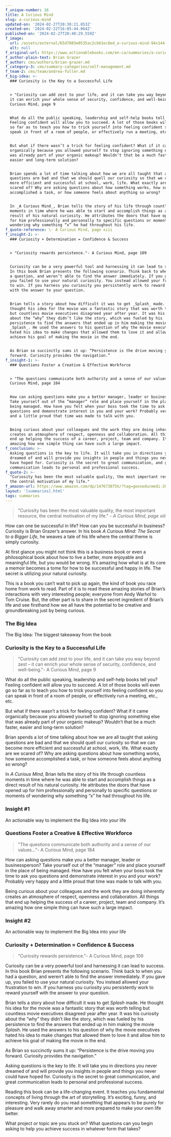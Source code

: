 ```yaml
---
f_unique-number: 16
title: A Curious Mind
slug: a-curious-mind
updated-on: '2024-02-27T20:30:21.853Z'
created-on: '2024-02-22T16:05:44.064Z'
published-on: '2024-02-27T20:40:29.559Z'
f_image:
  url: /assets/external/65d7803e0535ac2cb61ec8ed_a-curious-mind-94x144.jpeg
  alt: null
f_original-url: https://www.actionablebooks.com/en-ca/summaries/a-curious-mind/
f_author-plain-text: Brian Grazer
f_author: cms/authors/brian-grazer.md
f_category-3: cms/summary-categories/self-management.md
f_team-2: cms/team/andrea-fuller.md
f_big-idea: >-
  ### Curiosity is the Key to a Successful Life


  > "Curiosity can add zest to your life, and it can take you way beyond zest –
  it can enrich your whole sense of security, confidence, and well-being."- A
  Curious Mind, page 9


  What do all the public speaking, leadership and self-help books tell you?
  Feeling confident will allow you to succeed. A lot of those books will even go
  so far as to teach you how to trick yourself into feeling confident so you can
  speak in front of a room of people, or effectively run a meeting, etc., etc.


  But what if there wasn’t a trick for feeling confident? What if it came
  organically because you allowed yourself to stop ignoring something else that
  was already part of your organic makeup? Wouldn’t that be a much faster,
  easier and long-term solution?


  Brian spends a lot of time talking about how we are all taught that asking
  questions are bad and that we should quell our curiosity so that we can become
  more efficient and successful at school, work, life. What exactly are we
  scared of? Why are asking questions about how something works, how someone
  accomplished a task, or how someone feels about anything so wrong?


  In _A Curious Mind_, Brian tells the story of his life through countless
  moments in time where he was able to start and accomplish things as a direct
  result of his natural curiosity. He attributes the doors that have opened up
  for him professionally and personally to specific questions or moments of
  wondering why something “x” he had throughout his life.
f_quote-reference: \- A Curious Mind, page xiii
f_insight-2: >-
  ### Curiosity + Determination = Confidence & Success


  > "Curiosity rewards persistence."- A Curious Mind, page 109


  Curiosity can be a very powerful tool and harnessing it can lead to success.
  In this book Brian presents the following scenario. Think back to when you had
  a question, and weren’t able to find the answer immediately. If you gave up,
  you failed to use your natural curiosity. You instead allowed your frustration
  to win. If you harness you curiosity you persistently work to reward yourself
  with the answer to your question.


  Brian tells a story about how difficult it was to get _Splash_ made. He
  thought his idea for the movie was a fantastic story that was worth telling
  but countless movie executives disagreed year after year. It was his curiosity
  about the “why” they didn’t like the story, which was fueled by his
  persistence to find the answers that ended up in him making the movie
  _Splash_. He used the answers to his question of why the movie executives
  hated his idea to make changes that allowed them to love it and allow him to
  achieve his goal of making the movie in the end.


  As Brian so succinctly sums it up: “Persistence is the drive moving you
  forward. Curiosity provides the navigation.”
f_insight-1: >-
  ### Questions Foster a Creative & Effective Workforce


  > "The questions communicate both authority and a sense of our values..."- A
  Curious Mind, page 184


  How can asking questions make you a better manager, leader or businessperson?
  Take yourself out of the “manager” role and place yourself in the place of
  being managed. How have you felt when your boss took the time to ask you
  questions and demonstrate interest in you and your work? Probably very happy
  and a little proud that time was made to talk with you.


  Being curious about your colleagues and the work they are doing inherently
  creates an atmosphere of respect, openness and collaboration. All things that
  end up helping the success of a career, project, team and company. It’s
  amazing how one simple thing can have such a large impact.
f_conclusion: >-
  Asking questions is the key to life. It will take you in directions you never
  dreamed of and will provide you insights in people and things you never could
  have hoped for. Curiosity is the secret to great communication, and great
  communication leads to personal and professional success.
f_quote-2: >-
  "Curiosity has been the most valuable quality, the most important resource,
  the central motivation of my life."
f_amazon-url: https://www.amazon.com/dp/147673075X/?tag=gooseducmedi-20
layout: '[summaries].html'
tags: summaries
---
```


> "Curiosity has been the most valuable quality, the most important resource, the central motivation of my life." _\- A Curious Mind, page xiii_

How can one be successful in life? How can you be successful in business? Curiosity is Brian Grazer’s answer. In his book _A Curious Mind: The Secret to a Bigger Life_, he weaves a tale of his life where the central theme is simply curiosity.

At first glance you might not think this is a business book or even a philosophical book about how to live a better, more enjoyable and meaningful life, but you would be wrong. It’s amazing how what is at its core a memoir becomes a tome for how to be successful and happy in life. The secret is utilizing your natural curiosity.

This is a book you can’t wait to pick up again, the kind of book you race home from work to read. Part of it is to read these amazing stories of Brian’s interactions with very interesting people; everyone from Andy Warhol to Tom Cruise. But, the other part is to share in the secret ingredient of Brian’s life and see firsthand how we all have the potential to be creative and groundbreaking just by being curious.

### The Big Idea

The Big Idea: The biggest takeaway from the book

### Curiosity is the Key to a Successful Life

> "Curiosity can add zest to your life, and it can take you way beyond zest – it can enrich your whole sense of security, confidence, and well-being."- A Curious Mind, page 9

What do all the public speaking, leadership and self-help books tell you? Feeling confident will allow you to succeed. A lot of those books will even go so far as to teach you how to trick yourself into feeling confident so you can speak in front of a room of people, or effectively run a meeting, etc., etc.

But what if there wasn’t a trick for feeling confident? What if it came organically because you allowed yourself to stop ignoring something else that was already part of your organic makeup? Wouldn’t that be a much faster, easier and long-term solution?

Brian spends a lot of time talking about how we are all taught that asking questions are bad and that we should quell our curiosity so that we can become more efficient and successful at school, work, life. What exactly are we scared of? Why are asking questions about how something works, how someone accomplished a task, or how someone feels about anything so wrong?

In _A Curious Mind_, Brian tells the story of his life through countless moments in time where he was able to start and accomplish things as a direct result of his natural curiosity. He attributes the doors that have opened up for him professionally and personally to specific questions or moments of wondering why something “x” he had throughout his life.

### Insight #1

An actionable way to implement the Big Idea into your life

### Questions Foster a Creative & Effective Workforce

> "The questions communicate both authority and a sense of our values..."- A Curious Mind, page 184

How can asking questions make you a better manager, leader or businessperson? Take yourself out of the “manager” role and place yourself in the place of being managed. How have you felt when your boss took the time to ask you questions and demonstrate interest in you and your work? Probably very happy and a little proud that time was made to talk with you.

Being curious about your colleagues and the work they are doing inherently creates an atmosphere of respect, openness and collaboration. All things that end up helping the success of a career, project, team and company. It’s amazing how one simple thing can have such a large impact.

### Insight #2

An actionable way to implement the Big Idea into your life

### Curiosity + Determination = Confidence & Success

> "Curiosity rewards persistence."- A Curious Mind, page 109

Curiosity can be a very powerful tool and harnessing it can lead to success. In this book Brian presents the following scenario. Think back to when you had a question, and weren’t able to find the answer immediately. If you gave up, you failed to use your natural curiosity. You instead allowed your frustration to win. If you harness you curiosity you persistently work to reward yourself with the answer to your question.

Brian tells a story about how difficult it was to get _Splash_ made. He thought his idea for the movie was a fantastic story that was worth telling but countless movie executives disagreed year after year. It was his curiosity about the “why” they didn’t like the story, which was fueled by his persistence to find the answers that ended up in him making the movie _Splash_. He used the answers to his question of why the movie executives hated his idea to make changes that allowed them to love it and allow him to achieve his goal of making the movie in the end.

As Brian so succinctly sums it up: “Persistence is the drive moving you forward. Curiosity provides the navigation.”

Asking questions is the key to life. It will take you in directions you never dreamed of and will provide you insights in people and things you never could have hoped for. Curiosity is the secret to great communication, and great communication leads to personal and professional success.

Reading this book can be a life-changing event. It teaches you fundamental concepts of living through the art of storytelling. It’s exciting, funny, and interesting. Very rarely do you read something that appears to be purely for pleasure and walk away smarter and more prepared to make your own life better.

What project or topic are you stuck on? What questions can you begin asking to help you achieve success in whatever form that takes?
